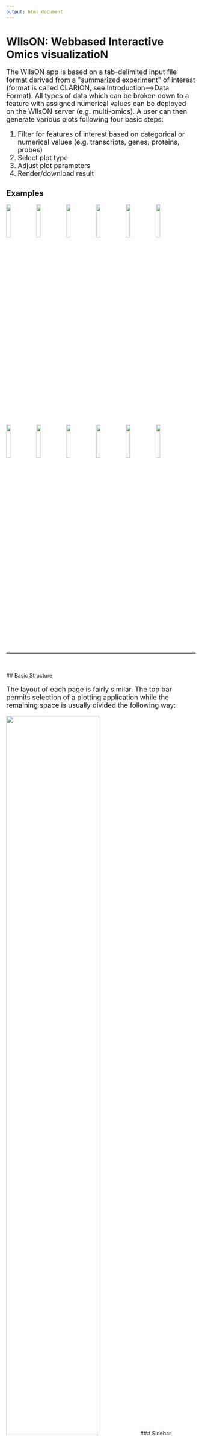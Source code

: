 ```yaml
---
output: html_document
---
```

<head>
 <style>
 img.example {
 width: 15%;
 height: 15%;
 }
 img.plot {
 width: 30%;
 height: 30%;
 float: left;
 margin-right: 20px;
 }
 .font {
 font-size: large;
 display: table;
 }
 p.plot {
 display: table;
 }
 hr {
 margin-top: 20px;
 margin-bottom: 50px;
 border-top: 2px solid;
 border-top-color: #CECECE;
 }
 </style>
</head>

# WIlsON: Webbased Interactive Omics visualizatioN

<p class="font" class="justify">
 The WIlsON app is based on a tab-delimited input file format derived from a "summarized experiment" of interest (format is called CLARION, see Introduction-->Data Format). All types of data which can be broken down to a feature with assigned numerical values can be deployed on the WIlsON server (e.g. multi-omics). A user can then generate various plots following four basic steps:</br>
 
 <ol class="font">
 <li>Filter for features of interest based on categorical or numerical values (e.g. transcripts, genes, proteins, probes)</li>
 <li>Select plot type</li>
 <li>Adjust plot parameters</li>
 <li>Render/download result</li>
 </ol>
</p>

## <a name="examples"></a> Examples

<img src="images/example_boxplot.png" class="example" />
<img src="images/example_barplot.png" class="example"/>
<img src="images/example_violinplot.png" class="example"/>
<img src="images/example_lineplot.png" class="example"/>
<img src="images/example_pca2.png" class="example"/>
<img src="images/example_global_corr_heatmap1.png" class="example"/>
<img src="images/example_global_corr_heatmap2.png" class="example"/>
<img src="images/example_scatterplot1.png" class="example"/>
<img src="images/example_scatterplot8.png" class="example"/>
<img src="images/example_scatterplot9.png" class="example"/>
<img src="images/example_heatmap4.png" class="example"/>
<img src="images/example_heatmap2.png" class="example"/>

<hr>
## <a name="basic_structure"></a> Basic Structure

<p class="font" class="justify">
 The layout of each page is fairly similar. The top bar permits selection of a plotting application while the remaining space is usually divided the following way:
</p>

<img src="images/layout.png" style="width: 70%; height: 70%"/>
### Sidebar
<p class="font">
 It shows the currently selected features as well as global parameters depending on the plot/filter.
</p>
### Options
<p class="font">
 These tabs provide access to several subsections:  plots, plot variants, filters or data tables. Tables contain the specific subset of data used for the plot.
</p>
### Plot area / result
<p class="font">
 This area will show the result of the current rendering/filtering: either a plot or the data as a table.
</p>
### Interface
<p class="font">
 The bottom interface contains most of the parameters defining a plot, including axis transformation, coloring etc.
</p>

<hr>
## <a name="feature_selection"></a> Feature Selection

<p class="font justify">
 As mentioned above, the first step of WILsON is to select the tab "Feature Selection" at the top menue. This allows to select a subset of data to be used for plotting by applying filtering steps (without filtering all features of the dataset will be plotted).
 The table at the top of the "Feature Selection" page displays the current selection. Several tabs located below the table are intended for filtering steps based on various criteria available per feature. WILsON supports a presorting for sample, condition, and contrasts among others.
 The "highlight" pane supports the creation of a subset of the selected features. The highlighted data can be used in certain plots which support highlighting (e.g. scatterplot) to either add a fixed color or labels.
 After filtering, plots of interest can be selected and generated via the tabs on top.
</p>

### Table
<img src="images/feature_selector_table.png"/>

<p class="font" class="justify">
 <i>This is an example on a dataset filtered for various criteria. Within the selected feature table browsing, sorting and selection is supported. Some cells are truncated due to long text blocks('...'): to display these data just hover over the specific cell.</i>
</p>

### Filter
<p class="font">
 Based on the columns content (textual, numeric) WIlsON's Feature Selector will provide appropriate filter interfaces to enable an efficient way to select data.
</p>

#### **Textual (Annotation)**
<img src="images/feature_selector_annotation_field.png"/>
<p class="font"><i>
 Annotations can be filtered by clicking a dropdown menu containing all available values. The filter box supports querying as well. 'Backspace' can be used to deselect prior selections.
</i>
</p>

#### **Numeric (Value)**
<img src="images/feature_selector_range_slider.png"/>
<p class="font"><i>
 This filter is intented to select a numeric range. The 'inner' or 'outer' options allows the definition of either the range within the set markers (inner) or outside of the marker (outer), which is also displayed trough the slider coloring. As the step size is scaled according to the spread of the data, editable value fields aside the slider can be utilized to change the minimum and maximum value (slider range is recalculated).
</i>
</p>

### Additional options
<p class="font">
 Once the data is filtered, the remaining subset of features is displayed in the table on top of the feature selection page (see table above). This selection can be narrowed down further by e.g. a keyword search field on the top right of the table. Additionally, manual selection of rows by marking is supported as well. Sorting on specific columns by clicking the <b>column title</b> can help to find specific features of interest. Once the table is sorted correctly, it can be filtered for a specific number of entries.
</p>

<img src="images/feature_selector_row_selector.png"/></br>
<p class="font">
<i>Specific <b>rows</b> (row numbers) can be selected from the feature table via the slider shown above, a powerful filter in combination with column sorting and numeric filtering on e.g. fold changes. This could be used to e.g. generate a list of the top 50 up and down regulated genes on chromosome 3.
</i>
</p>

<hr>
## <a name="plots"></a> Plots

### Gene View
<p class="font plot">
<img src="images/lineplot.png" class="plot"/>
 The Gene Viewer consists of multiple plot types including line-, box-, violin- & barplots. It supports the visualization and comparison of individual genes and/or conditions.
</p>

### Data Reduction
#### PCA (Principal Component Analysis)
<p class="font plot">
 <img src="images/example_pca2.png" class="plot"/>
 A PCA is used to get an overview on the variation of the data based on the selected features. By default the two dimensions with the highest variation are selected (PC1 and PC2) and presented in a two-dimensional scatterplot.
</p>

#### Global Correlation Heatmap
<p class="font plot">
 <img src="images/global_corr_heatmap.png" class="plot"/>
 Similar to the PCA, this plot will show the global clustering of samples or conditions based on the selected features. A distance matrix is created using one of various options (e.g. euclidean, pearson, spearman, etc.) and visualized by a heatmap.
</p>

### Scatterplot
<p class="font plot">
 <img src="images/scatterplot.png" class="plot"/>
 This plot illustrates the dependency of two (X/Y axes) or three (X/Y/color) attributes. It supports a density estimation (kernel smoothing) and trend lines. The axes to be displayed can be chosen among the numeric columns to e.g. create Volcano, MA, or other kinds of scatter plots. The scatterplot supports highlighting of a subset of data (feature selection, pane highlight).
</p>

### Heatmap
<p class="font plot">
 <img src="images/heatmap.png" class="plot"/>
 Various parameters permit the creation of highly customized heatmaps of the selected features. Among these are different kinds of clusterings, transformations (log2, log10, rlog, zscore), and color schemes. The Heatmap module supports interactive and static heatmaps.
</p>

<hr>
## <a name="interactivity"></a> Interactivity
<p class="font">
Thanks to the plotly package, several plots are available as an interactive version offering a range of additional options:
</p>

<ul class="font">
  <li>Zoom / pan plot (either via UI or directly in plot)</li>
  <li>Mouse-over popup text box containing information of the selected feature</li>
  <li>Download currently selected viewport</li>
</ul>

<p class="font">
<b>It should be noted that the plotly plot versions generate a higher computational load (slower) than the default ggplot2 versions.</b>
</br>
</p>
<img src="images/plotly_ui.png" width="50%" height="50%"/>

<hr>
## <a name="help"></a> Help

<p class="font">
 <ul class="font">
 <li>All plots include an interactive help section. Click on <img src="images/guide_button.png"/> for a step by step tour on how to use the current interface.</li>
 <li>Even more details are given with the <img src="images/help_button.png"/> symbols.</li>
 </ul>
</p>

<hr>
## <a name="use_cases"></a> Use Cases

### Case 1
<p class="font">
<b>Dataset:</b> RNASeq Zhang 2015</br>
<b>Task:</b> Create a heatmap comparing expression levels between wildtype (wt) and mutant (mt). Only select genes which are significantly differentially expressed and further use the top 10 regarding the mean over all samples (BaseMean).</br>
</br>
 In order to filter, use the Feature Selection tab in a first step. For this example we want to filter for significantly differentially expressed genes, which is done on the <b>contrast</b> level. Set the following thresholds using inner/outer in combination with the range slider: fitted log2 fold change less than -2 <b>or</b> greater than 2 <b>and</b> p-value smaller than 0.1. As the latter might be difficult to select due to the tiny interval, change the max value of the slider using the box on the right side (essentially a zoom). Thereafter apply the filter by clicking on the select button above.
</p>
</p>
<img src="images/use_case_1_filter.png"/>

<p class="font">
 Now the filtered table will be shown on top of the page. To select the genes with the <b>highest BaseMean</b> click on the BaseMean column until the columns values are descending (arrow down). Further narrow it down by utilising the slider directly below the table to select the <b>top 10</b> genes.
</p>
<img src="images/use_case_1_filter_result.png" width="100%"/>

<p class="font">
 Now with this selection of features move on to the heatmap module (here not interactive). Select the <b>samples</b> and click on the plot button.
</p>
<img src="images/use_case_1_select_columns.png"/>
<img src="images/use_case_1_heatmap_1.png"/>

<p class="font">
 The resulting plot is troubled by the large range of the values (5000-25000) which can hinder the recognition of patterns. A row-wise z-score <b>Transformation</b> might help.
</p>
<img src="images/use_case_1_transformation.png"/>
<img src="images/use_case_1_heatmap_2.png"/>

<p class="font">
 Since the z-score transformation leads to a diverging (2-sided: -x..0..+x) distribution of values, another color palette would be optimal. Set <b>Data distribution</b> to diverging and select the <i>spectral color</i> scheme.
</p>
<img src="images/use_case_1_color_scheme.png"/>
<img src="images/use_case_1_heatmap_3.png"/>

<p class="font">
 As the values are not evenly distributed the color legend is not centered at 0 to solve this <b>winsorize</b> to -1 and 1 for a nicely centered color legend.
</p>
<img src="images/use_case_1_winsorize.png"/>
<img src="images/use_case_1_heatmap_4.png"/>

<p class="font">
 For an easier interpretation set the <b>row labels</b> to show the Gene names rather than the Gene ID.
</p>
<img src="images/use_case_1_column_label.png"/>
<img src="images/use_case_1_heatmap_finished.png"/>

### Case 2
<p class="font">
<b>Dataset:</b> RNASeq Zhang 2015</br>
<b>Task:</b> Compare wildtype (wt) versus mutant (mt) and show the significance. Also highlight/ label all genes which highly differentiate between conditions.</br>
</br>
 As this example is about a comparison on the whole dataset there is no need for filtering so far. Simply load up the correct dataset and proceed to the scatterplot (here static simple scatter). Now select from the column type condition for the x-axis wildtype (wt) and the y-axis mutant (mt).
</p>
<img src="images/use_case_2_select_xy.png" style="margin-bottom: 20px"/>
<img src="images/use_case_2_scatterplot_1.png"/>

<p class="font">
 With most of the genes being located in the lower part of the range there is a lot of overlapping. A log2 <b>Transformation</b> applied on both x- and y-axis will solve this.
</p>
<img src="images/use_case_2_transformation.png" style="margin-bottom: 20px"/>
<img src="images/use_case_2_scatterplot_2.png"/>

<p class="font">
 This plot already shows a comparison between wt and mt so the next step is adding the significance via <b>z-axis color mapping</b>. To achieve this select the p-adjusted value (Padj) from the column type contrast.
</p>
<img src="images/use_case_2_select_z.png" style="margin-bottom: 20px"/>
<img src="images/use_case_2_scatterplot_3.png"/>

<p class="font">
 In addition select a fitting <b>color scheme</b> in this example inferno is used.
</p>
<img src="images/use_case_2_color_scheme.png" style="margin-bottom: 20px"/>
<img src="images/use_case_2_scatterplot_4.png"/>

<p class="font">
 Set the <b>pointsize</b> to 1.6 for a better distinction between points.
</p>
<img src="images/use_case_2_pointsize.png" style="margin-bottom: 20px"/>
<img src="images/use_case_2_scatterplot_5.png"/>

<p class="font">
 For more insides about the datas distribution enable a <b>2D kernel density estimate</b> and disable the <b>reference line</b> aswell.
</p>
<img src="images/use_case_2_density.png" style="margin-bottom: 20px"/>
<img src="images/use_case_2_scatterplot_6.png"/>

<p class="font">
 Regarding the comparison between wt and mt the scatterplot is done. The last missing part is to add the highlighting of highly differentiated genes between conditions. To do so go back to <b>featureSelection</b>, select the <b>highlight-tab</b> and filter for the respecting features.
</p>
<img src="images/use_case_2_highlight_tab.png" width="35%"/>

<p class="font">
 Filter for highly differentiated genes between conditions by first expanding the contrast box and second setting the Fitted Log2FoldChange to select values less than -3 or higher than 3. Apply the filter by clicking the filter button.</br>
 Note: The filter will display an empty table on default meaning there is nothing highlighted.
</p>
<img src="images/use_case_2_highlight_filter.png"/>

<p class="font">
 Return back to the scatterplot. Set the highlight/ label options in <b>Global Parameters</b> (left side) choose Highlight to enable highlighting based on the beforehand filtered features, select a specific color for the respecting points (here green) and define a label (here Ensemble gene).
</p>
<img src="images/use_case_2_highlight_options.png" style="margin-bottom: 20px"/>
<img src="images/use_case_2_scatterplot_final.png"/>

### Case 3
<p class="font">
 <b>Dataset:</b> RNASeq Zhang 2015</br>
<b>Task:</b> Create scatterplot of non-coding RNAs including labeling of those with the most prominent up-regulation</br>
</br>
 First select non-coding RNAs on the <b>feature</b> level: <b>Ensembl biotype</b> = <i>miRNA, lincRNA, antisense</i>. Then switch to the <b>Scatterplot/Simple Scatter</b> tab: choose the <b>X-axis</b> data to be type <i>condition</i>, column <i>wt</i>, transformation <i>log2</i>, and <b>Y-axis</b> data to be type <i>condition</i>, column <i>mt</i>, transformation <i>log2</i>. This will compare the mean normalized counts per condition of the selected non-coding RNAs.
</p>
<img src="images/case3_1_uncolored.png"/>

<p class="font">
In order to color the scatterplot by Log2FC please choose Z-axis to be type <b>contrast</b> and column <i>Unfitted Log2FoldChange (mt/wt)</i>. Furthermore set the <b>Color scheme</b> to <i>Diverging/BuWtRd</i>. The resulting plot shows RNAs up-regulated in the <i>mt</i> condition using red dots. But the colors are slightly pale and do not seem to be centered around 0.
</p>
<img src="images/case3_2_pale.png"/>

<p class="font">
Tick <b>Winsorize to upper/lower</b>, then set <b>Lower limit</b> to <i>-1</i> and <b>Upper limit</b> to <i>1</i> to modify the color palette range to be more intense and centered around 0.
</p>
<img src="images/case3_3_intense.png"/>

<p class="font">
Next please go back to the <b>Feature Selection</b> tab and switch from the Data to the <b>Highlight</b> sub-tab to select a subset of features to be labeled inside the plot. Open the <b>contrast</b> level and select <b>BaseMean</b> <i>>= 100</i> and <b>Unfitted Log2FoldChange (mt/wt)</b> <i>>= 0.5</i> to get RNAs with a certain minimum expression and up-regulated in the mutant. Now switch to the <b>Scatterplot/Simple Scatter</b> tab again and set the <b>Highlight/Label Selected Features</b> on the side bar to <i>Highlight</i>. Furthermore change <b>Select label column</b> to <i>Ensembl gene</i> to use the gene symbol for display as a label.
</p>
<img src="images/case3_4_label.png"/>



</br><hr>
## <a name="contact_license"></a> Contact and License
<p class="font" class="justify">
</br>
Wilson was created by Hendrik Schultheis, Jens Preussner, Carsten Kuenne, and Mario Looso.
</br></br>
Bioinformatics Core Unit, Max Planck Institute for Heart and Lung Research, Bad Nauheim, Germany.
</br></br>
Copyright (C) 2017. This project is licensed under the MIT license.
</br></br>
The source code for the modular Wilson R package is available on <a href="https://github.molgen.mpg.de/loosolab/wilson">Github.</a>
</br>
The source code for the Wilson application implementing that package is available on <a href="https://github.molgen.mpg.de/loosolab/wilson-apps">Github.</a>
</br>
The container for the Wilson application ist available on <a href="https://hub.docker.com/r/loosolab/wilson/">Docker.</a>
</p>
